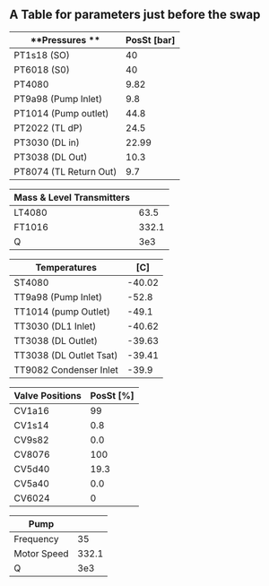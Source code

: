 ## A Table for parameters just before the swap

| **Pressures **         | **PosSt [bar]** |
| ---------------------- | --------------- |
| PT1s18 (SO)            | 40              |
| PT6018 (S0)            | 40              |
| PT4080                 | 9.82            |
| PT9a98 (Pump Inlet)    | 9.8             |
| PT1014 (Pump outlet)   | 44.8            |
| PT2022 (TL dP)         | 24.5            |
| PT3030 (DL in)         | 22.99           |
| PT3038 (DL Out)        | 10.3            |
| PT8074 (TL Return Out) | 9.7             |

| **Mass & Level  Transmitters** |       |
| ------------------------------ | ----- |
| LT4080                         | 63.5  |
| FT1016                         | 332.1 |
| Q                              | 3e3   |

| **Temperatures**        | [C]    |
| ----------------------- | ------ |
| ST4080                  | -40.02 |
| TT9a98 (Pump Inlet)     | -52.8  |
| TT1014 (pump Outlet)    | -49.1  |
| TT3030 (DL1 Inlet)      | -40.62 |
| TT3038 (DL Outlet)      | -39.63 |
| TT3038 (DL Outlet Tsat) | -39.41 |
| TT9082 Condenser Inlet  | -39.9  |

| **Valve Positions** | PosSt [%] |
| ------------------- | --------- |
| CV1a16              | 99        |
| CV1s14              | 0.8       |
| CV9s82              | 0.0       |
| CV8076              | 100       |
| CV5d40              | 19.3      |
| CV5a40              | 0.0       |
| CV6024              | 0         |

| **Pump**    |       |
| ----------- | ----- |
| Frequency   | 35    |
| Motor Speed | 332.1 |
| Q           | 3e3   |